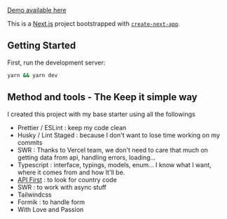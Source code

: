 [Demo available here](https://coronactu.vercel.app)

This is a [Next.js](https://nextjs.org/) project bootstrapped with [`create-next-app`](https://github.com/vercel/next.js/tree/canary/packages/create-next-app).

## Getting Started

First, run the development server:

```bash
yarn && yarn dev
```

## Method and tools - The Keep it simple way

I created this project with my base starter using all the followings 

- Prettier / ESLint : keep my code clean
- Husky / Lint Staged : because I don't want to lose time working on my commits
- SWR : Thanks to Vercel team, we don't need to care that much on getting data from api, handling errors, loading...
- Typescript : interface, typings, models, enum... I know what I want, where it comes from and how It'll be.
- [API First](https://api.first.org/#Overview) : to look for country code
- SWR : to work with async stuff
- Tailwindcss
- Formik : to handle form
- With Love and Passion

